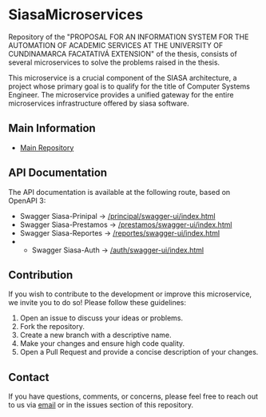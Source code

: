 # SiasaMicroservices
Repository of the "PROPOSAL FOR AN INFORMATION SYSTEM FOR THE AUTOMATION OF ACADEMIC SERVICES AT THE UNIVERSITY OF CUNDINAMARCA FACATATIVÁ EXTENSION" of the thesis, consists of several microservices to solve the problems raised in the thesis.

This microservice is a crucial component of the SIASA architecture, a project whose primary goal is to qualify for the title of Computer Systems Engineer. The microservice provides a unified gateway for the entire microservices infrastructure offered by siasa software.


## Main Information
- [Main Repository](https://github.com/CpuJP/SiasaMicroservices)


## API Documentation

The API documentation is available at the following route, based on OpenAPI 3:

- Swagger Siasa-Prinipal -> [/principal/swagger-ui/index.html](http://localhost:8487/principal/swagger-ui/index.html)
- Swagger Siasa-Prestamos -> [/prestamos/swagger-ui/index.html](http://localhost:8487/prestamos/swagger-ui/index.html)
- Swagger Siasa-Reportes -> [/reportes/swagger-ui/index.html](http://localhost:8487/reportes/swagger-ui/index.html)
- - Swagger Siasa-Auth -> [/auth/swagger-ui/index.html](http://localhost:8487/auth/swagger-ui/index.html)


## Contribution

If you wish to contribute to the development or improve this microservice, we invite you to do so! Please follow these guidelines:

1. Open an issue to discuss your ideas or problems.
2. Fork the repository.
3. Create a new branch with a descriptive name.
4. Make your changes and ensure high code quality.
5. Open a Pull Request and provide a concise description of your changes.

## Contact

If you have questions, comments, or concerns, please feel free to reach out to us via [email](cpujuanpis@gmail.com) or in the issues section of this repository.
